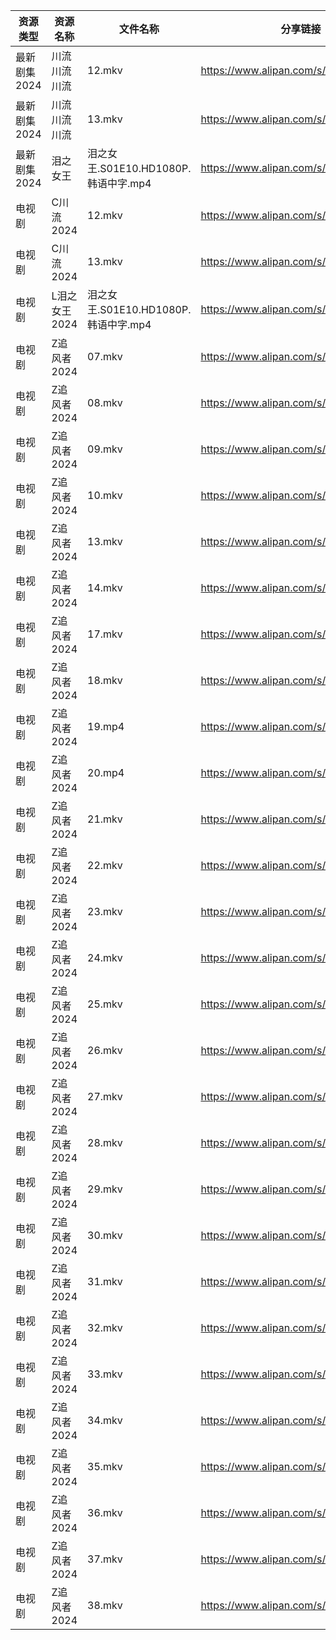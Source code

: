 | 资源类型     | 资源名称      | 文件名称                         | 分享链接                                 | 更新时间                |
| -------- | --------- | ---------------------------- | ------------------------------------ | ------------------- |
| 最新剧集2024 | 川流川流川流    | 12.mkv                       | https://www.alipan.com/s/YZkt9Dfomof | 2024-04-08 00:08:11 |
| 最新剧集2024 | 川流川流川流    | 13.mkv                       | https://www.alipan.com/s/YZkt9Dfomof | 2024-04-08 00:08:11 |
| 最新剧集2024 | 泪之女王      | 泪之女王.S01E10.HD1080P.韩语中字.mp4 | https://www.alipan.com/s/HxyRDH8VhTK | 2024-04-08 00:08:15 |
| 电视剧      | C川流2024   | 12.mkv                       | https://www.alipan.com/s/BWKk8kn6ZqK | 2024-04-08 00:05:11 |
| 电视剧      | C川流2024   | 13.mkv                       | https://www.alipan.com/s/BWKk8kn6ZqK | 2024-04-08 00:05:10 |
| 电视剧      | L泪之女王2024 | 泪之女王.S01E10.HD1080P.韩语中字.mp4 | https://www.alipan.com/s/GhYLZdpMfQz | 2024-04-08 00:06:04 |
| 电视剧      | Z追风者2024  | 07.mkv                       | https://www.alipan.com/s/5WiMcYBHLCM | 2024-04-08 10:07:19 |
| 电视剧      | Z追风者2024  | 08.mkv                       | https://www.alipan.com/s/5WiMcYBHLCM | 2024-04-08 10:07:18 |
| 电视剧      | Z追风者2024  | 09.mkv                       | https://www.alipan.com/s/5WiMcYBHLCM | 2024-04-08 10:07:18 |
| 电视剧      | Z追风者2024  | 10.mkv                       | https://www.alipan.com/s/5WiMcYBHLCM | 2024-04-08 10:07:18 |
| 电视剧      | Z追风者2024  | 13.mkv                       | https://www.alipan.com/s/5WiMcYBHLCM | 2024-04-08 10:07:17 |
| 电视剧      | Z追风者2024  | 14.mkv                       | https://www.alipan.com/s/5WiMcYBHLCM | 2024-04-08 10:07:17 |
| 电视剧      | Z追风者2024  | 17.mkv                       | https://www.alipan.com/s/5WiMcYBHLCM | 2024-04-08 10:07:17 |
| 电视剧      | Z追风者2024  | 18.mkv                       | https://www.alipan.com/s/5WiMcYBHLCM | 2024-04-08 10:07:17 |
| 电视剧      | Z追风者2024  | 19.mp4                       | https://www.alipan.com/s/5WiMcYBHLCM | 2024-04-08 10:07:16 |
| 电视剧      | Z追风者2024  | 20.mp4                       | https://www.alipan.com/s/5WiMcYBHLCM | 2024-04-08 10:07:16 |
| 电视剧      | Z追风者2024  | 21.mkv                       | https://www.alipan.com/s/5WiMcYBHLCM | 2024-04-08 10:07:15 |
| 电视剧      | Z追风者2024  | 22.mkv                       | https://www.alipan.com/s/5WiMcYBHLCM | 2024-04-08 10:07:15 |
| 电视剧      | Z追风者2024  | 23.mkv                       | https://www.alipan.com/s/5WiMcYBHLCM | 2024-04-08 10:07:15 |
| 电视剧      | Z追风者2024  | 24.mkv                       | https://www.alipan.com/s/5WiMcYBHLCM | 2024-04-08 10:07:14 |
| 电视剧      | Z追风者2024  | 25.mkv                       | https://www.alipan.com/s/5WiMcYBHLCM | 2024-04-08 10:07:14 |
| 电视剧      | Z追风者2024  | 26.mkv                       | https://www.alipan.com/s/5WiMcYBHLCM | 2024-04-08 10:07:14 |
| 电视剧      | Z追风者2024  | 27.mkv                       | https://www.alipan.com/s/5WiMcYBHLCM | 2024-04-08 10:07:13 |
| 电视剧      | Z追风者2024  | 28.mkv                       | https://www.alipan.com/s/5WiMcYBHLCM | 2024-04-08 10:07:13 |
| 电视剧      | Z追风者2024  | 29.mkv                       | https://www.alipan.com/s/5WiMcYBHLCM | 2024-04-08 10:07:13 |
| 电视剧      | Z追风者2024  | 30.mkv                       | https://www.alipan.com/s/5WiMcYBHLCM | 2024-04-08 10:07:12 |
| 电视剧      | Z追风者2024  | 31.mkv                       | https://www.alipan.com/s/5WiMcYBHLCM | 2024-04-08 10:07:12 |
| 电视剧      | Z追风者2024  | 32.mkv                       | https://www.alipan.com/s/5WiMcYBHLCM | 2024-04-08 10:07:12 |
| 电视剧      | Z追风者2024  | 33.mkv                       | https://www.alipan.com/s/5WiMcYBHLCM | 2024-04-08 10:07:12 |
| 电视剧      | Z追风者2024  | 34.mkv                       | https://www.alipan.com/s/5WiMcYBHLCM | 2024-04-08 10:07:12 |
| 电视剧      | Z追风者2024  | 35.mkv                       | https://www.alipan.com/s/5WiMcYBHLCM | 2024-04-08 10:07:11 |
| 电视剧      | Z追风者2024  | 36.mkv                       | https://www.alipan.com/s/5WiMcYBHLCM | 2024-04-08 10:07:11 |
| 电视剧      | Z追风者2024  | 37.mkv                       | https://www.alipan.com/s/5WiMcYBHLCM | 2024-04-08 10:07:10 |
| 电视剧      | Z追风者2024  | 38.mkv                       | https://www.alipan.com/s/5WiMcYBHLCM | 2024-04-08 10:07:10 |
